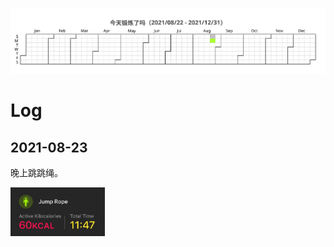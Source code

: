 ![](/Workout/workout.svg)

# Log

## 2021-08-23

晚上跳跳绳。

<img src="/Workout/0823-jump-rope.jpeg" width="30%">